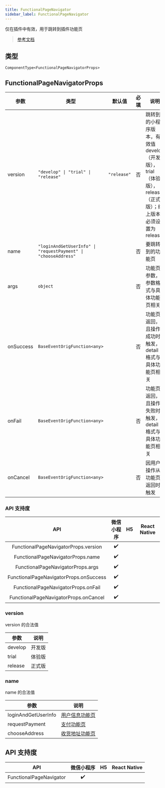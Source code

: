 ```yaml
---
title: FunctionalPageNavigator
sidebar_label: FunctionalPageNavigator
---
```


仅在插件中有效，用于跳转到插件功能页

> [参考文档](https://developers.weixin.qq.com/miniprogram/dev/component/functional-page-navigator.html)

## 类型

```tsx
ComponentType<FunctionalPageNavigatorProps>
```

## FunctionalPageNavigatorProps

<table>
  <thead>
    <tr>
      <th>参数</th>
      <th>类型</th>
      <th style={{ textAlign: "center"}}>默认值</th>
      <th style={{ textAlign: "center"}}>必填</th>
      <th>说明</th>
    </tr>
  </thead>
  <tbody>
    <tr>
      <td>version</td>
      <td><code>&quot;develop&quot; | &quot;trial&quot; | &quot;release&quot;</code></td>
      <td style={{ textAlign: "center"}}><code>&quot;release&quot;</code></td>
      <td style={{ textAlign: "center"}}>否</td>
      <td>跳转到的小程序版本，有效值 develop（开发版），trial（体验版），release（正式版）；线上版本必须设置为 release</td>
    </tr>
    <tr>
      <td>name</td>
      <td><code>&quot;loginAndGetUserInfo&quot; | &quot;requestPayment&quot; | &quot;chooseAddress&quot;</code></td>
      <td style={{ textAlign: "center"}}></td>
      <td style={{ textAlign: "center"}}>否</td>
      <td>要跳转到的功能页</td>
    </tr>
    <tr>
      <td>args</td>
      <td><code>object</code></td>
      <td style={{ textAlign: "center"}}></td>
      <td style={{ textAlign: "center"}}>否</td>
      <td>功能页参数，参数格式与具体功能页相关</td>
    </tr>
    <tr>
      <td>onSuccess</td>
      <td><code>BaseEventOrigFunction&lt;any&gt;</code></td>
      <td style={{ textAlign: "center"}}></td>
      <td style={{ textAlign: "center"}}>否</td>
      <td>功能页返回，且操作成功时触发， detail 格式与具体功能页相关</td>
    </tr>
    <tr>
      <td>onFail</td>
      <td><code>BaseEventOrigFunction&lt;any&gt;</code></td>
      <td style={{ textAlign: "center"}}></td>
      <td style={{ textAlign: "center"}}>否</td>
      <td>功能页返回，且操作失败时触发， detail 格式与具体功能页相关</td>
    </tr>
    <tr>
      <td>onCancel</td>
      <td><code>BaseEventOrigFunction&lt;any&gt;</code></td>
      <td style={{ textAlign: "center"}}></td>
      <td style={{ textAlign: "center"}}>否</td>
      <td>因用户操作从功能页返回时触发</td>
    </tr>
  </tbody>
</table>

### API 支持度

|                  API                   | 微信小程序 | H5 | React Native |
|:--------------------------------------:|:-----:|:--:|:------------:|
|  FunctionalPageNavigatorProps.version  |  ✔️   |    |              |
|   FunctionalPageNavigatorProps.name    |  ✔️   |    |              |
|   FunctionalPageNavigatorProps.args    |  ✔️   |    |              |
| FunctionalPageNavigatorProps.onSuccess |  ✔️   |    |              |
|  FunctionalPageNavigatorProps.onFail   |  ✔️   |    |              |
| FunctionalPageNavigatorProps.onCancel  |  ✔️   |    |              |

### version

version 的合法值

<table>
  <thead>
    <tr>
      <th>参数</th>
      <th>说明</th>
    </tr>
  </thead>
  <tbody>
    <tr>
      <td>develop</td>
      <td>开发版</td>
    </tr>
    <tr>
      <td>trial</td>
      <td>体验版</td>
    </tr>
    <tr>
      <td>release</td>
      <td>正式版</td>
    </tr>
  </tbody>
</table>

### name

name 的合法值

<table>
  <thead>
    <tr>
      <th>参数</th>
      <th>说明</th>
    </tr>
  </thead>
  <tbody>
    <tr>
      <td>loginAndGetUserInfo</td>
      <td><a href="https://developers.weixin.qq.com/miniprogram/dev/framework/plugin/functional-pages/user-info.html">用户信息功能页</a></td>
    </tr>
    <tr>
      <td>requestPayment</td>
      <td><a href="https://developers.weixin.qq.com/miniprogram/dev/framework/plugin/functional-pages/request-payment.html">支付功能页</a></td>
    </tr>
    <tr>
      <td>chooseAddress</td>
      <td><a href="https://developers.weixin.qq.com/miniprogram/dev/framework/plugin/functional-pages/choose-address.html">收货地址功能页</a></td>
    </tr>
  </tbody>
</table>

## API 支持度

|           API           | 微信小程序 | H5 | React Native |
|:-----------------------:|:-----:|:--:|:------------:|
| FunctionalPageNavigator |  ✔️   |    |              |
